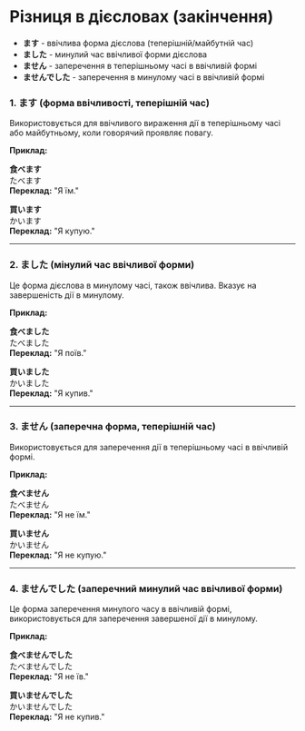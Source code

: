# Різниця в дієсловах (закінчення)

- **ます** - ввічлива форма дієслова (теперішній/майбутній час)
- **ました** - минулий час ввічливої форми дієслова
- **ません** - заперечення в теперішньому часі в ввічливій формі
- **ませんでした** - заперечення в минулому часі в ввічливій формі

### 1. **ます** (форма ввічливості, теперішній час)

Використовується для ввічливого вираження дії в теперішньому часі або майбутньому, коли говорячий проявляє повагу.

**Приклад:**

**食べます**  
  たべます  
  **Переклад:** "Я їм."

**買います**  
  かいます  
  **Переклад:** "Я купую."

---

### 2. **ました** (мінулий час ввічливої форми)

Це форма дієслова в минулому часі, також ввічлива. Вказує на завершеність дії в минулому.

**Приклад:**

**食べました**  
  たべました  
  **Переклад:** "Я поїв."

**買いました**  
  かいました  
  **Переклад:** "Я купив."

---

### 3. **ません** (заперечна форма, теперішній час)

Використовується для заперечення дії в теперішньому часі в ввічливій формі.

**Приклад:**

**食べません**  
  たべません  
  **Переклад:** "Я не їм."

**買いません**  
  かいません  
  **Переклад:** "Я не купую."

---

### 4. **ませんでした** (заперечний минулий час ввічливої форми)

Це форма заперечення минулого часу в ввічливій формі, використовується для заперечення завершеної дії в минулому.

**Приклад:**

**食べませんでした**  
  たべませんでした  
  **Переклад:** "Я не їв."

**買いませんでした**  
  かいませんでした  
  **Переклад:** "Я не купив."